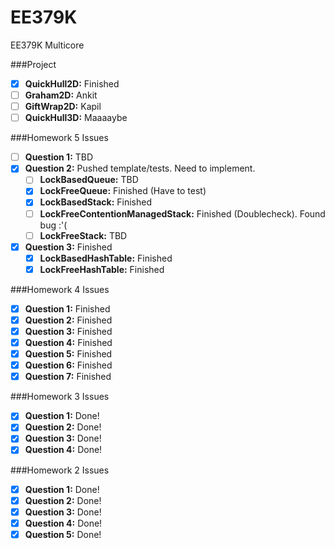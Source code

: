 EE379K
======

EE379K Multicore

###Project

- [X] **QuickHull2D:** Finished
- [ ] **Graham2D:** Ankit
- [ ] **GiftWrap2D:** Kapil
- [ ] **QuickHull3D:** Maaaaybe

###Homework 5 Issues

- [ ] **Question 1:** TBD
- [X] **Question 2:** Pushed template/tests. Need to implement.
  - [ ] **LockBasedQueue:** TBD
  - [X] **LockFreeQueue:** Finished (Have to test)
  - [X] **LockBasedStack:** Finished
  - [ ] **LockFreeContentionManagedStack:** Finished (Doublecheck). Found bug :'(
  - [ ] **LockFreeStack:** TBD
- [X] **Question 3:** Finished
  - [X] **LockBasedHashTable:** Finished
  - [X] **LockFreeHashTable:** Finished

###Homework 4 Issues

- [X] **Question 1:** Finished
- [X] **Question 2:** Finished
- [X] **Question 3:** Finished
- [X] **Question 4:** Finished
- [X] **Question 5:** Finished
- [X] **Question 6:** Finished
- [X] **Question 7:** Finished

###Homework 3 Issues

- [X] **Question 1:** Done!
- [X] **Question 2:** Done!
- [X] **Question 3:** Done!
- [X] **Question 4:** Done!

###Homework 2 Issues

- [X] **Question 1:** Done!
- [X] **Question 2:** Done!
- [X] **Question 3:** Done!
- [X] **Question 4:** Done!
- [X] **Question 5:** Done!
